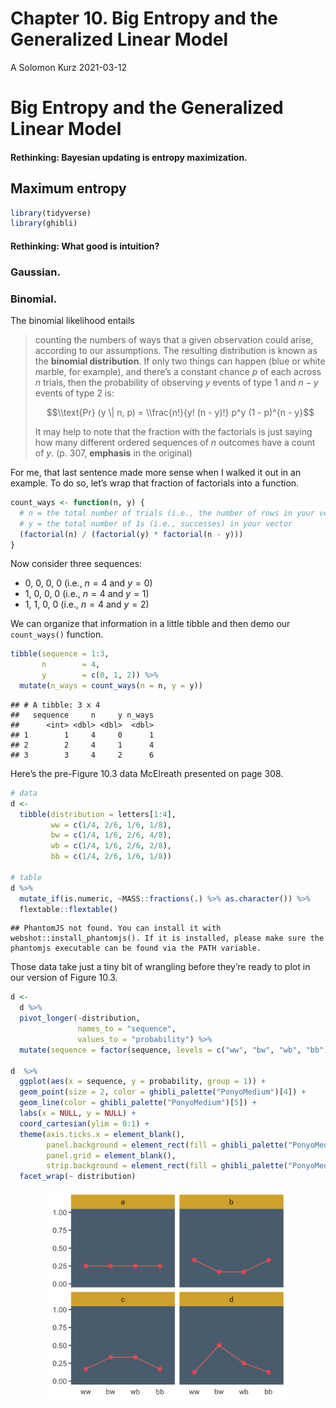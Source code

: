 Chapter 10. Big Entropy and the Generalized Linear Model
================
A Solomon Kurz
2021-03-12

# Big Entropy and the Generalized Linear Model

#### Rethinking: Bayesian updating is entropy maximization.

## Maximum entropy

``` r
library(tidyverse)
library(ghibli)
```

#### Rethinking: What good is intuition?

### Gaussian.

### Binomial.

The binomial likelihood entails

> counting the numbers of ways that a given observation could arise,
> according to our assumptions. The resulting distribution is known as
> the **binomial distribution**. If only two things can happen (blue or
> white marble, for example), and there’s a constant chance *p* of each
> across *n* trials, then the probability of observing *y* events of
> type 1 and *n* − *y* events of type 2 is:
>
> $$\\text{Pr} (y \| n, p) = \\frac{n!}{y! (n - y)!} p^y (1 - p)^{n - y}$$
>
> It may help to note that the fraction with the factorials is just
> saying how many different ordered sequences of *n* outcomes have a
> count of *y*. (p. 307, **emphasis** in the original)

For me, that last sentence made more sense when I walked it out in an
example. To do so, let’s wrap that fraction of factorials into a
function.

``` r
count_ways <- function(n, y) {
  # n = the total number of trials (i.e., the number of rows in your vector)
  # y = the total number of 1s (i.e., successes) in your vector
  (factorial(n) / (factorial(y) * factorial(n - y)))
}
```

Now consider three sequences:

-   0, 0, 0, 0 (i.e., *n* = 4 and *y* = 0)
-   1, 0, 0, 0 (i.e., *n* = 4 and *y* = 1)
-   1, 1, 0, 0 (i.e., *n* = 4 and *y* = 2)

We can organize that information in a little tibble and then demo our
`count_ways()` function.

``` r
tibble(sequence = 1:3,
       n        = 4,
       y        = c(0, 1, 2)) %>% 
  mutate(n_ways = count_ways(n = n, y = y))
```

    ## # A tibble: 3 x 4
    ##   sequence     n     y n_ways
    ##      <int> <dbl> <dbl>  <dbl>
    ## 1        1     4     0      1
    ## 2        2     4     1      4
    ## 3        3     4     2      6

Here’s the pre-Figure 10.3 data McElreath presented on page 308.

``` r
# data
d <-
  tibble(distribution = letters[1:4],
         ww = c(1/4, 2/6, 1/6, 1/8),
         bw = c(1/4, 1/6, 2/6, 4/8),
         wb = c(1/4, 1/6, 2/6, 2/8),
         bb = c(1/4, 2/6, 1/6, 1/8))

# table
d %>% 
  mutate_if(is.numeric, ~MASS::fractions(.) %>% as.character()) %>% 
  flextable::flextable()
```

    ## PhantomJS not found. You can install it with webshot::install_phantomjs(). If it is installed, please make sure the phantomjs executable can be found via the PATH variable.

Those data take just a tiny bit of wrangling before they’re ready to
plot in our version of Figure 10.3.

``` r
d <- 
  d %>% 
  pivot_longer(-distribution,
               names_to = "sequence", 
               values_to = "probability") %>% 
  mutate(sequence = factor(sequence, levels = c("ww", "bw", "wb", "bb")))

d  %>% 
  ggplot(aes(x = sequence, y = probability, group = 1)) +
  geom_point(size = 2, color = ghibli_palette("PonyoMedium")[4]) +
  geom_line(color = ghibli_palette("PonyoMedium")[5]) +
  labs(x = NULL, y = NULL) +
  coord_cartesian(ylim = 0:1) +
  theme(axis.ticks.x = element_blank(),
        panel.background = element_rect(fill = ghibli_palette("PonyoMedium")[2]),
        panel.grid = element_blank(),
        strip.background = element_rect(fill = ghibli_palette("PonyoMedium")[6])) +
  facet_wrap(~ distribution)
```

<img src="10.1.2_files/figure-gfm/unnamed-chunk-6-1.png" width="384" style="display: block; margin: auto;" />
